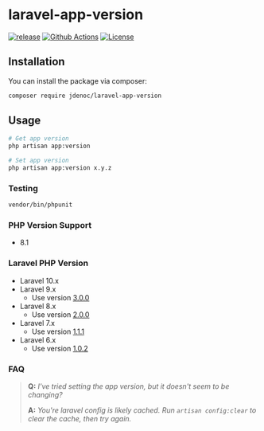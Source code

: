 # laravel-app-version

[![release](https://img.shields.io/github/release/jdenoc/laravel-app-version.svg?style=flat-square)](https://github.com/jdenoc/laravel-app-version/releases/latest)
[![Github Actions](https://img.shields.io/github/actions/workflow/status/jdenoc/laravel-app-version/tests.yml?style=flat-square)](https://github.com/jdenoc/laravel-app-version/actions)
[![License](https://img.shields.io/github/license/jdenoc/laravel-app-version?style=flat-square)](LICENSE)

## Installation

You can install the package via composer:

```bash
composer require jdenoc/laravel-app-version
```

## Usage

```bash
# Get app version
php artisan app:version

# Set app version
php artisan app:version x.y.z
```

### Testing

```bash
vendor/bin/phpunit
```

### PHP Version Support
- 8.1

### Laravel PHP Version
- Laravel 10.x
- Laravel 9.x
  - Use version [3.0.0](https://github.com/jdenoc/laravel-app-version/tree/3.0.0)
- Laravel 8.x
  - Use version [2.0.0](https://github.com/jdenoc/laravel-app-version/tree/2.0.0)
- Laravel 7.x
  - Use version [1.1.1](https://github.com/jdenoc/laravel-app-version/tree/1.1.1)
- Laravel 6.x
  - Use version [1.0.2](https://github.com/jdenoc/laravel-app-version/tree/1.0.2)

### FAQ

>**Q:** _I've tried setting the app version, but it doesn't seem to be changing?_
>
>**A:** _You're laravel config is likely cached. Run `artisan config:clear` to clear the cache, then try again._